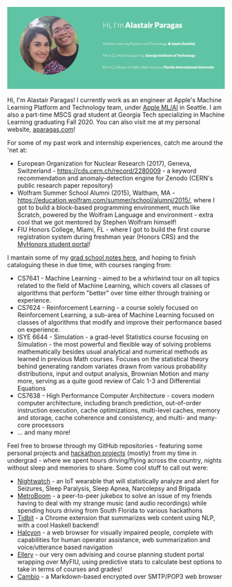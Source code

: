 [![Banner Image](https://github.com/alastairparagas/alastairparagas/blob/master/banner.png)](https://aparagas.com)

Hi, I'm Alastair Paragas! I currently work as an engineer at Apple's Machine Learning Platform and Technology team, under [Apple ML/AI](https://www.apple.com/jobs/us/teams/machine-learning-and-ai.html) in Seattle. I am also a part-time MSCS grad student at Georgia Tech specializing in Machine Learning graduating Fall 2020. You can also visit me at my personal website, [aparagas.com](https://aparagas.com/)!

For some of my past work and internship experiences, catch me around the 'net at:
  * European Organization for Nuclear Research (2017), Geneva, Switzerland - https://cds.cern.ch/record/2280009 - a keyword recommendation and anomaly-detection engine for Zenodo (CERN's public research paper repository)
  * Wolfram Summer School Alumni (2015), Waltham, MA - https://education.wolfram.com/summer/school/alumni/2015/, where I got to build a block-based programming environment, much like Scratch, powered by the Wolfram Language and environment - extra cool that we got mentored by Stephen Wolfram himself!
  * FIU Honors College, Miami, FL - where I got to build the first course registration system during freshman year (Honors CRS) and the [MyHonors student portal](https://myhonors.fiu.edu/#/login/)!

I mantain some of my [grad school notes here](https://drive.google.com/drive/folders/1L7JyA4RilWfflftdziEMGJXT6njG7W6O), and hoping to finish cataloguing these in due time, with courses ranging from:
  * CS7641 - Machine Learning -  aimed to be a whirlwind tour on all topics related to the field of Machine Learning, which covers all classes of algorithms that perform "better" over time either through training or experience.
  * CS7624 - Reinforcement Learning - a course solely focused on Reinforcement Learning, a sub-area of Machine Learning focused on classes of algorithms that modify and improve their performance based on experience.
  * ISYE 6644 - Simulation - a grad-level Statistics course focusing on Simulation - the most powerful and flexible way of solving problems mathematically besides usual analytical and numerical methods as learned in previous Math courses. Focuses on the statistical theory behind generating random variates drawn from various probability distributions, input and output analysis,  Brownian Motion and many more, serving as a quite good review of Calc 1-3 and Differential Equations
  * CS7638 - High Performance Computer Architecture - covers modern computer architecture, including branch prediction, out-of-order instruction execution, cache optimizations, multi-level caches, memory and storage, cache coherence and consistency, and multi- and many-core processors
  * ... and many more!

Feel free to browse through my GitHub repositories - featuring some personal projects and [hackathon projects](https://devpost.com/alastairparagas) (mostly) from my time in undergrad - where we spent hours driving/flying across the country, nights without sleep and memories to share. Some cool stuff to call out were: 
  * [Nightwatch](https://github.com/NightWatchApp) - an IoT wearable that will statistically analyze and alert for Seizures, Sleep Paralysis, Sleep Apnea, Narcolepsy and Brigada
  * [MetroBoom](https://devpost.com/software/metroboom) - a peer-to-peer jukebox to solve an issue of my friends having to deal with my strange music (and audio recordings) while spending hours driving from South Florida to various hackathons
  * [Tidbit](https://devpost.com/software/tidbit) - a Chrome extension that summarizes web content using NLP, with a cool Haskell backend!
  * [Halcyon](https://devpost.com/software/halcyon) - a web browser for visually impaired people, complete with capabilities for human operator assistance, web summarization and voice/utterance based navigation
  * [Ellery](https://devpost.com/software/ellery) - our very own advising and course planning student portal wrapping over MyFIU, using predictive stats to calculate best options to take in terms of courses and grades!
  * [Cambio](https://github.com/heycuba-cambio/cambio-frontend) - a Markdown-based encrypted over SMTP/POP3 web browser
  
